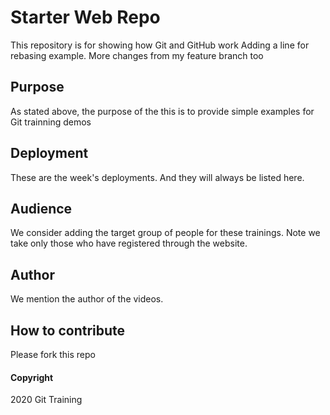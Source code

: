 # Starter Web Repo

This repository is for showing how Git and GitHub work
Adding a line for rebasing example.
More changes from my feature branch too

## Purpose

As stated above, the purpose of the this is to provide simple examples for Git trainning demos


## Deployment
These are the week's deployments. And they will always be listed here.

## Audience
We consider adding the target group of people for these trainings. 
Note we take only those who have registered through the website.

## Author
We mention the author of the videos.

## How to contribute
Please fork this repo

#### Copyright
2020 Git Training